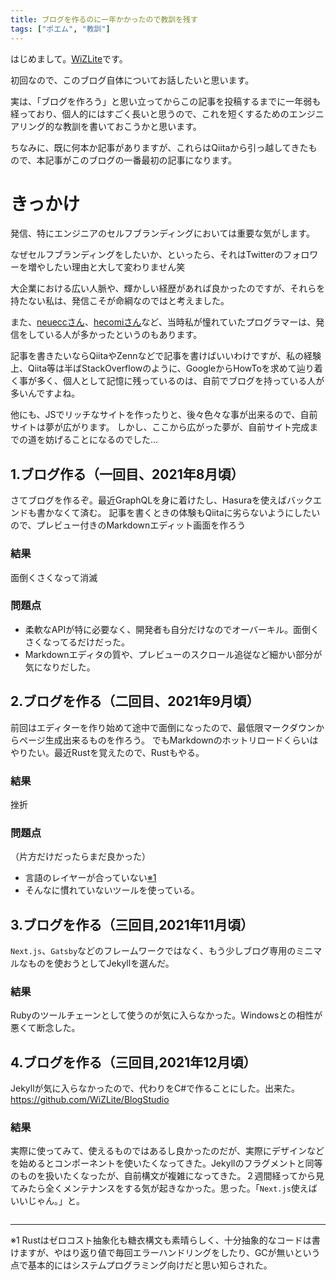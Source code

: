 ```yaml
---
title: ブログを作るのに一年かかったので教訓を残す
tags: ["ポエム", "教訓"]
---
```


はじめまして。[WiZLite](/profile)です。

初回なので、このブログ自体についてお話したいと思います。

実は、「ブログを作ろう」と思い立ってからこの記事を投稿するまでに一年弱も経っており、個人的にはすごく長いと思うので、これを短くするためのエンジニアリング的な教訓を書いておこうかと思います。

ちなみに、既に何本か記事がありますが、これらはQiitaから引っ越してきたもので、本記事がこのブログの一番最初の記事になります。

# きっかけ
発信、特にエンジニアのセルフブランディングにおいては重要な気がします。

なぜセルフブランディングをしたいか、といったら、それはTwitterのフォロワーを増やしたい理由と大して変わりません笑

大企業における広い人脈や、輝かしい経歴があれば良かったのですが、それらを持たない私は、発信こそが命綱なのではと考えました。

また、[neueccさん](https://twitter.com/neuecc)、[hecomiさん](https://tips.hecomi.com/)など、当時私が憧れていたプログラマーは、発信をしている人が多かったというのもあります。

記事を書きたいならQiitaやZennなどで記事を書けばいいわけですが、私の経験上、Qiita等は半ばStackOverflowのように、GoogleからHowToを求めて辿り着く事が多く、個人として記憶に残っているのは、自前でブログを持っている人が多いんですよね。

他にも、JSでリッチなサイトを作ったりと、後々色々な事が出来るので、自前サイトは夢が広がります。
しかし、ここから広がった夢が、自前サイト完成までの道を妨げることになるのでした...

## 1.ブログ作る（一回目、2021年8月頃）
さてブログを作るぞ。最近GraphQLを身に着けたし、Hasuraを使えばバックエンドも書かなくて済む。
記事を書くときの体験もQiitaに劣らないようにしたいので、プレビュー付きのMarkdownエディット画面を作ろう

### 結果
面倒くさくなって消滅

### 問題点
- 柔軟なAPIが特に必要なく、開発者も自分だけなのでオーバーキル。面倒くさくなってるだけだった。
- Markdownエディタの質や、プレビューのスクロール追従など細かい部分が気になりだした。

## 2.ブログを作る（二回目、2021年9月頃）
前回はエディターを作り始めて途中で面倒になったので、最低限マークダウンからページ生成出来るものを作ろう。
でもMarkdownのホットリロードくらいはやりたい。最近Rustを覚えたので、Rustもやる。

### 結果
挫折

### 問題点
（片方だけだったらまだ良かった）
- 言語のレイヤーが合っていない[※1](#footnote-1)
- そんなに慣れていないツールを使っている。


## 3.ブログを作る（三回目,2021年11月頃）
`Next.js`、`Gatsby`などのフレームワークではなく、もう少しブログ専用のミニマルなものを使おうとしてJekyllを選んだ。
### 結果
Rubyのツールチェーンとして使うのが気に入らなかった。Windowsとの相性が悪くて断念した。

## 4.ブログを作る（三回目,2021年12月頃）
Jekyllが気に入らなかったので、代わりをC#で作ることにした。出来た。
https://github.com/WiZLite/BlogStudio

### 結果
実際に使ってみて、使えるものではあるし良かったのだが、実際にデザインなどを始めるとコンポーネントを使いたくなってきた。Jekyllのフラグメントと同等のものを扱いたくなったが、自前構文が複雑になってきた。２週間経ってから見てみたら全くメンテナンスをする気が起きなかった。思った。「`Next.js`使えばいいじゃん。」と。


<hr style="margin-top: 2em">
<p id="footnote-1">※1 Rustはゼロコスト抽象化も糖衣構文も素晴らしく、十分抽象的なコードは書けますが、やはり返り値で毎回エラーハンドリングをしたり、GCが無いという点で基本的にはシステムプログラミング向けだと思い知らされた。</p>